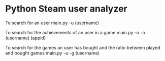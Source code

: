 # Python Steam user analyzer

To search for an user
main.py -u (username)

To search for the achievements of an user in a game
main.py -u -a (username) (appid)

To search for the games an user has bought and the ratio between played and bought games
main.py -u -g (username)
